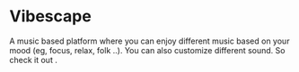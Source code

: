 # Vibescape
A music based platform where you can enjoy different music based on your mood (eg, focus, relax, folk ..). You can also customize different sound. So check it out . 
